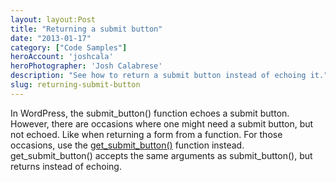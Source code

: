 ```yaml
---
layout: layout:Post
title: "Returning a submit button"
date: "2013-01-17"
category: ["Code Samples"]
heroAccount: 'joshcala'
heroPhotographer: 'Josh Calabrese'
description: "See how to return a submit button instead of echoing it."
slug: returning-submit-button
---
```


In WordPress, the submit_button() function echoes a submit button. However, there are occasions where one might need a submit button, but not echoed. Like when returning a form from a function. For those occasions, use the [get_submit_button()](https://codex.wordpress.org/Function_Reference/get_submit_button) function instead. get_submit_button() accepts the same arguments as submit_button(), but returns instead of echoing.
